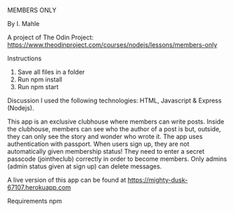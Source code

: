 MEMBERS ONLY

By I. Mahle

A project of The Odin Project: https://www.theodinproject.com/courses/nodejs/lessons/members-only

Instructions

1. Save all files in a folder
2. Run npm install
3. Run npm start

Discussion
I used the following technologies: HTML, Javascript & Express (Nodejs).

This app is an exclusive clubhouse where members can write posts. Inside the clubhouse, members can see who the author of a post is but, outside, they can only see the story and wonder who wrote it.
The app uses authentication with passport. When users sign up, they are not automatically given membership status! They need to enter a secret passcode (jointheclub) correctly in order to become members. Only admins (admin status given at sign up) can delete messages.

A live version of this app can be found at https://mighty-dusk-67107.herokuapp.com

Requirements
npm
